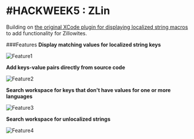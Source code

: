 # #HACKWEEK5 : ZLin

Building on [the original XCode plugin for displaying localized string macros](https://github.com/questbeat/Lin) to add functionality for Zillowites. 

###Features
**Display matching values for localized string keys**

![Feature1](http://i.imgur.com/HjBIHSn.png)

**Add keys-value pairs directly from source code**

![Feature2](http://i.imgur.com/HIcaKWO.png)

**Search workspace for keys that don't have values for one or more languages**

![Feature3](http://i.imgur.com/Yy41BGK.png)

**Search workspace for unlocalized strings**

![Feature4](http://i.imgur.com/wFl47aL.png)
